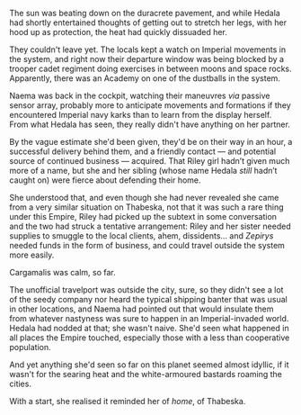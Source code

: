 The sun was beating down on the duracrete pavement, and while Hedala had shortly
entertained thoughts of getting out to stretch her legs, with her hood up as
protection, the heat had quickly dissuaded her.

They couldn't leave yet. The locals kept a watch on Imperial movements in the
system, and right now their departure window was being blocked by a trooper
cadet regiment doing exercises in between moons and space rocks. Apparently,
there was an Academy on one of the dustballs in the system.

Naema was back in the cockpit, watching their maneuvres _via_ passive sensor
array, probably more to anticipate movements and formations if they encountered
Imperial navy karks than to learn from the display herself. From what Hedala has
seen, they really didn't have anything on her partner.

By the vague estimate she'd been given, they'd be on their way in an hour, a
successful delivery behind them, and a friendly contact — and potential source
of continued business — acquired. That Riley girl hadn’t given much more of a
name, but she and her sibling (whose name Hedala _still_ hadn’t caught on) were
fierce about defending their home.

She understood that, and even though she had never revealed she came from a very
similar situation on Thabeska, not that it was such a rare thing under this
Empire, Riley had picked up the subtext in some conversation and the two had
struck a tentative arrangement: Riley and her sister needed supplies to smuggle
to the local clients, ahem, dissidents… and _Zepirys_ needed funds in the form
of business, and could travel outside the system more easily.

Cargamalis was calm, so far.

The unofficial travelport was outside the city, sure, so they didn't see a lot
of the seedy company nor heard the typical shipping banter that was usual in
other locations, and Naema had pointed out that would insulate them from
whatever nastyness was sure to happen in an Imperial-invaded world. Hedala had
nodded at that; she wasn't naive. She'd seen what happened in all places the
Empire touched, especially those with a less than cooperative population.

And yet anything she'd seen so far on this planet seemed almost idyllic, if it
wasn't for the searing heat and the white-armoured bastards roaming the cities.

With a start, she realised it reminded her of _home_, of Thabeska.


